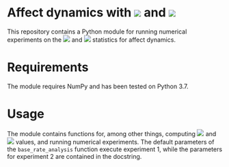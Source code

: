 # Affect dynamics with <img src="https://render.githubusercontent.com/render/math?math=\huge L"> and <img src="https://render.githubusercontent.com/render/math?math=\huge L^{*}">

This repository contains a Python module for running numerical experiments on the <img src="https://render.githubusercontent.com/render/math?math=L"> and <img src="https://render.githubusercontent.com/render/math?math=L^{*}"> statistics for affect dynamics.

# Requirements

The module requires NumPy and has been tested on Python 3.7.

# Usage

The module contains functions for, among other things, computing <img src="https://render.githubusercontent.com/render/math?math=L"> and <img src="https://render.githubusercontent.com/render/math?math=L^{*}"> values, and running numerical experiments.  The default parameters of the `base_rate_analysis` function execute experiment 1, while the parameters for experiment 2 are contained in the docstring.
